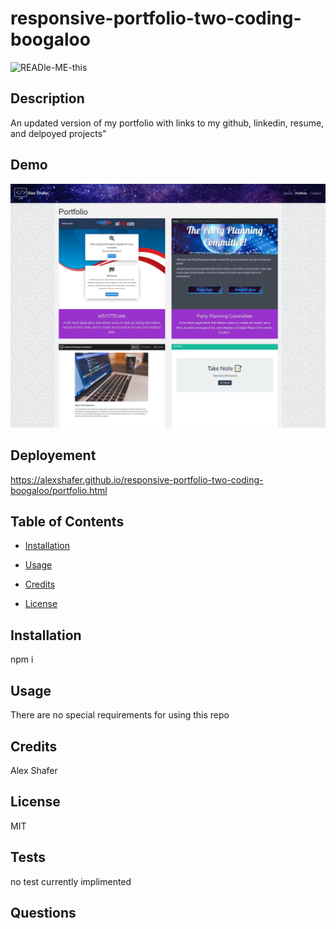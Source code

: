 #  responsive-portfolio-two-coding-boogaloo

![READle-ME-this](https://img.shields.io/github/last-commit/AlexShafer/responsive-portfolio-two-coding-boogaloo)

## Description

An updated version of my portfolio with links to my github, linkedin, resume, and delpoyed projects"

## Demo

![Demo](demo.jpg)

## Deployement

https://alexshafer.github.io/responsive-portfolio-two-coding-boogaloo/portfolio.html

## Table of Contents

* [Installation](#installation)

* [Usage](#usage)

* [Credits](#credits)

* [License](#license)

## Installation

npm i

## Usage

There are no special requirements for using this repo

## Credits

Alex Shafer

## License

MIT

## Tests

no test currently implimented

## Questions

